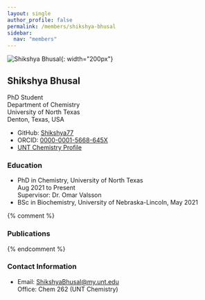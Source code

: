 ```yaml
---
layout: single
author_profile: false
permalink: /members/shikshya-bhusal
sidebar:
  nav: "members"
---
```


![Shikshya Bhusal]({{site.url}}/assets/images/ShikshyaBhusal.jpg){: width="200px"}

## Shikshya Bhusal
PhD Student  
Department of Chemistry  
University of North Texas  
Denton, Texas, USA  

* GitHub: [Shikshya77](https://github.com/Shikshya77)  
* ORCID: [0000-0001-5668-645X](http://orcid.org/0000-0001-5668-645X)  
* [UNT Chemistry Profile](https://chemistry.unt.edu/people/shikshya-bhusal)  

### Education
* PhD in Chemistry, University of North Texas  
  Aug 2021 to Present  
  Supervisor: Dr. Omar Valsson  
* BSc in Biochemistry, University of Nebraska-Lincoln, May 2021  

{% comment %}
### Publications
{% endcomment %}

### Contact Information
* Email: [ShikshyaBhusal@my.unt.edu](mailto:ShikshyaBhusal@my.unt.edu)  
  Office: Chem 262 (UNT Chemistry)
